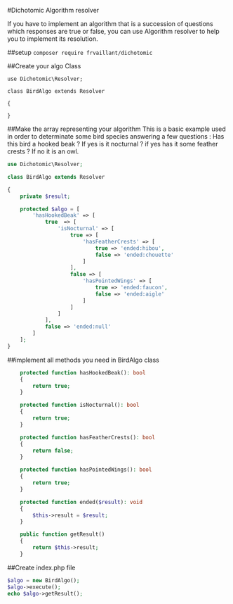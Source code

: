 #Dichotomic Algorithm resolver

If you have to implement an algorithm that is a succession of questions which responses are true or false,
you can use Algorithm resolver to help you to implement its resolution.

##setup
```composer require frvaillant/dichotomic```

##Create your algo Class
```
use Dichotomic\Resolver;

class BirdAlgo extends Resolver

{

}
```

##Make the array representing your algorithm
This is a basic example used in order to determinate some bird species answering a few questions :
Has this bird a hooked beak ? If yes is it nocturnal ? if yes has it some feather crests ? If no it is an owl.

```PHP
use Dichotomic\Resolver;

class BirdAlgo extends Resolver

{
    private $result;

    protected $algo = [
        'hasHookedBeak' => [
            true  => [
                'isNocturnal' => [
                    true => [
                        'hasFeatherCrests' => [
                            true => 'ended:hibou',
                            false => 'ended:chouette'
                        ]
                    ],
                    false => [
                        'hasPointedWings' => [
                            true => 'ended:faucon',
                            false => 'ended:aigle'
                        ]
                    ]
                ]
            ],
            false => 'ended:null'
        ]
    ];
}
```

##implement all methods you need in BirdAlgo class
```PHP
    protected function hasHookedBeak(): bool
    {
        return true;
    }

    protected function isNocturnal(): bool
    {
        return true;
    }

    protected function hasFeatherCrests(): bool
    {
        return false;
    }

    protected function hasPointedWings(): bool
    {
        return true;
    }

    protected function ended($result): void
    {
        $this->result = $result;
    }

    public function getResult()
    {
        return $this->result;
    }
```

##Create index.php file
```PHP 
$algo = new BirdAlgo();
$algo->execute();
echo $algo->getResult();

```
